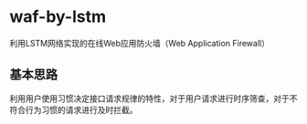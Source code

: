 # waf-by-lstm

利用LSTM网络实现的在线Web应用防火墙（Web Application Firewall）

## 基本思路

利用用户使用习惯决定接口请求规律的特性，对于用户请求进行时序筛查，对于不符合行为习惯的请求进行及时拦截。

